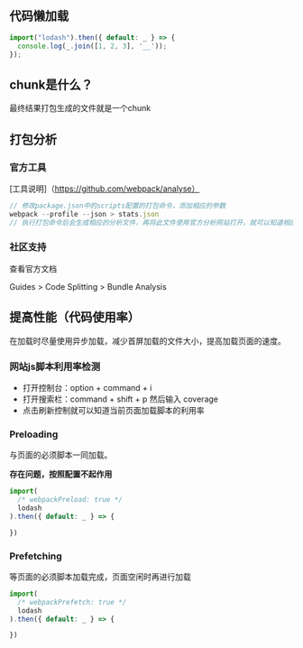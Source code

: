## 代码懒加载

```js
import("lodash").then({ default: _ } => {
  console.log(_.join([1, 2, 3], '__'));
});
```

## chunk是什么？

最终结果打包生成的文件就是一个chunk

## 打包分析

### 官方工具

[工具说明]（https://github.com/webpack/analyse）

```js
// 修改package.json中的scripts配置的打包命令，添加相应的参数
webpack --profile --json > stats.json
// 执行打包命令后会生成相应的分析文件，再将此文件使用官方分析网站打开，就可以知道相应的打开内容
```

### 社区支持

查看官方文档

Guides > Code Splitting > Bundle Analysis

## 提高性能（代码使用率）

在加载时尽量使用异步加载，减少首屏加载的文件大小，提高加载页面的速度。

### 网站js脚本利用率检测

* 打开控制台：option + command + i
* 打开搜索栏：command + shift + p 然后输入 coverage
* 点击刷新控制就可以知道当前页面加载脚本的利用率

### Preloading

与页面的必须脚本一同加载。

**存在问题，按照配置不起作用**

```js
import(
  /* webpackPreload: true */
  lodash
).then({ default: _ } => {

})
```

### Prefetching

等页面的必须脚本加载完成，页面空闲时再进行加载 

```js
import(
  /* webpackPrefetch: true */
  lodash
).then({ default: _ } => {

})
```